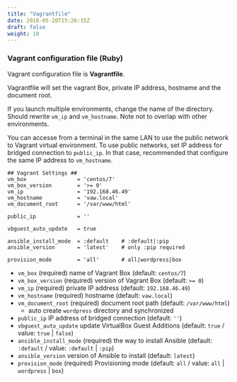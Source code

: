 ```yaml
---
title: "Vagrantfile"
date: 2018-05-20T15:26:15Z
draft: false
weight: 10
---
```


### Vagrant configuration file (Ruby)

Vagrant configuration file is **Vagrantfile**.

Vagrantfile will set the vagrant Box, private IP address, hostname and the document root.

If you launch multiple environments, change the name of the directory. Should rewrite `vm_ip` and `vm_hostname`. Note not to overlap with other environments.

You can accesse from a terminal in the same LAN to use the public network to Vagrant virtual environment. To use public networks, set IP address for bridged connection to `public_ip`. In that case, recommended that configure the same IP address to `vm_hostname`.

	## Vagrant Settings ##
	vm_box                = 'centos/7'
	vm_box_version        = '>= 0'
	vm_ip                 = '192.168.46.49'
	vm_hostname           = 'vaw.local'
	vm_document_root      = '/var/www/html'

	public_ip             = ''

	vbguest_auto_update   = true

	ansible_install_mode  = :default    # :default|:pip
	ansible_version       = 'latest'    # only :pip required

	provision_mode        = 'all'       # all|wordpress|box

* `vm_box` (required) name of Vagrant Box (default: `centos/7`)
* `vm_box_version` (required) version of Vagrant Box (default: `>= 0`)
* `vm_ip` (required) private IP address (default: `192.168.46.49`)
* `vm_hostname` (required) hostname (default: `vaw.local`)
* `vm_document_root` (required) document root path (default: `/var/www/html`)
	* auto create `wordpress` directory and synchronized
* `public_ip` IP address of bridged connection (default: `''`)
* `vbguest_auto_update` update VirtualBox Guest Additions (default: `true` / value: `true` | `false`)
* `ansible_install_mode` (required)  the way to install Ansible (default: `:default` / value: `:default` | `:pip`)
* `ansible_version` version of Ansible to install (default: `latest`)
* `provision_mode` (required) Provisioning mode (default: `all` / value: `all` | `wordpress` | `box`)
